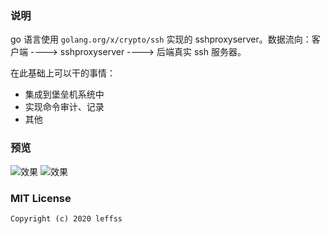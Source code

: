 ### 说明
go 语言使用 `golang.org/x/crypto/ssh` 实现的 sshproxyserver。数据流向：客户端 ----> sshproxyserver ----> 后端真实 ssh 服务器。

在此基础上可以干的事情：
- 集成到堡垒机系统中
- 实现命令审计、记录
- 其他

### 预览
![效果](https://github.com/leffss/sshproxyserver/blob/master/screenshots/1.PNG?raw=true)
![效果](https://github.com/leffss/sshproxyserver/blob/master/screenshots/2.PNG?raw=true)

### MIT License
```
Copyright (c) 2020 leffss
```